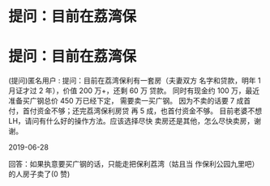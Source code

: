 # 提问：目前在荔湾保

# 提问：目前在荔湾保

(提问)匿名用户 : 提问：目前在荔湾保利有一套房（夫妻双方 名字和贷款，明年 1 月证才过 2 年），价值 200 万+，还剩 60 万 贷款。 同时有现金约 100 万，最近准备买广钢总价 450 万已经下定， 需要卖一买广钢。 因为不卖的话要 7 成首付，首付资金不够；还完荔湾保利房贷 再 5 成，也首付资金不够。 目前老婆不想 LH，请问有什么好的操作方法。应该选择尽快 卖房还是其他，怎么尽快卖房，谢谢。

2019-06-28

回答：如果执意要买广钢的话，只能走把保利荔湾（姑且当 作保利公园九里吧）的人房子卖了(0 赞)